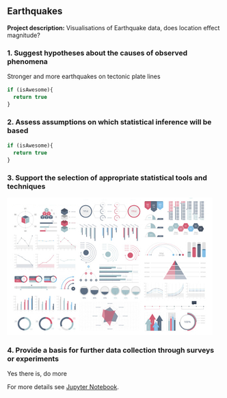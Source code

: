 ## Earthquakes

**Project description:** Visualisations of Earthquake data, does location effect magnitude?

### 1. Suggest hypotheses about the causes of observed phenomena

Stronger and more earthquakes on tectonic plate lines

```javascript
if (isAwesome){
  return true
}
```

### 2. Assess assumptions on which statistical inference will be based

```javascript
if (isAwesome){
  return true
}
```

### 3. Support the selection of appropriate statistical tools and techniques

<img src="images/dummy_thumbnail.jpg?raw=true"/>

### 4. Provide a basis for further data collection through surveys or experiments

Yes there is, do more

For more details see [Jupyter Notebook](/notebooks/pandas.html/).
